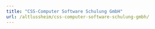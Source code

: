 ```yaml
---
title: "CSS-Computer Software Schulung GmbH"
url: /altlussheim/css-computer-software-schulung-gmbh/
---
```

